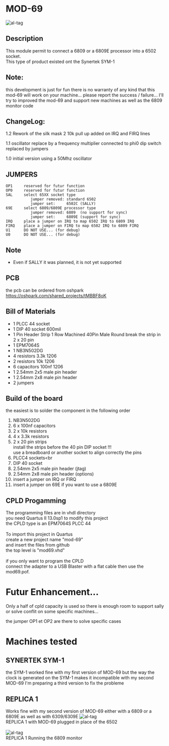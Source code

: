 # MOD-69
![al-tag](http://netfilters.eu/github/MOD-69.PNG)
<br>

## Description
This module permit to connect a 6809 or a 6809E processor
into a 6502 socket.
<br>
This type of product existed ont the Synertek SYM-1

## Note:
this development is just for fun there is no warranty of any kind
that this mod-69 will work on your machine...
please report the success / failure...
I'll try to improved the mod-69 and support new machines
as well as the 6809 monitor code

## ChangeLog:

1.2  Rework of the silk mask
     2 10k pull up added on IRQ and FIRQ lines

1.1  oscillator replace by a frequency multiplier
     connected to phi0
     dip switch replaced by jumpers
     
1.0  initial version using a 50Mhz oscillator


## JUMPERS
```
OP1     reserved for futur function
OP0     reserved for futur function
SAL     select 65XX socket type
           jumper removed: standard 6502
           jumper set:     6502C (SALLY)
69E     select 6809/6809E processor type
           jumper removed: 6809  (no support for sync) 
           jumper set:     6809E (support for sync)
IRQ     place a jumper on IRQ to map 6502 IRQ to 6809 IRQ       
FIRQ    place a jumper on FIRQ to map 6502 IRQ to 6809 FIRQ
U1      DO NOT USE... (for debug)
U0      DO NOT USE... (for debug)
```

## Note
* Even if SALLY it was planned, it is not yet supported

## PCB
the pcb can be ordered from oshpark<br>
https://oshpark.com/shared_projects/tMBBF8oK

## Bill of Materials
* 1 PLCC 44 socket
* 1 DIP 40 socket 600mil
* 1 Pin Header Strip 1 Row Machined 40Pin Male Round
    break the strip in 2 x 20 pin 
* 1 EPM7064S
* 1 NB3N502DG
* 4 resistors  3.3k  1206
* 2 resistors   10k  1206
* 6 capacitors 100nf 1206
* 1 2.54mm 2x5 male pin header
* 1 2.54mm 2x8 male pin header
* 2 jumpers

## Build of the board
the easiest is to solder the component in the following order<br>
1. NB3N502DG<br>
2. 6 x 100nf capacitors<br>
3. 2 x 10k resistors<br>
4. 4 x 3.3k resistors<br>
5. 2 x 20 pin strips<br>
   install the strips before the 40 pin DIP socket !!!<br>
   use a breadboard or another socket to align correctly the pins<br>
6. PLCC4 sockets<br
7. DIP 40 socket<br>
8. 2.54mm 2x5 male pin header (jtag)
9. 2.54mm 2x8 male pin header (options)
10. insert a jumper on IRQ or FIRQ
11. insert a jumper on 69E if you want to use a 6809E

## CPLD Progamming
The programming files are in vhdl directory<br>
you need Quartus II 13.0sp1 to modify this project<br>
the CPLD type is an EPM7064S PLCC 44<br>
<br>
To import this project in Quartus<br>
create a new project name "mod-69"<br>
and insert the files from github<br>
the top level is "mod69.vhd"<br>
<br>
if you only want to program the CPLD<br>
connect the adapter to a USB Blaster with a flat
cable then use the mod69.pof.<br>

# Futur Enhancement...
Only a half of cpld capacity is used so there is
enough room to support sally or solve conflit 
on some specific machines...

the jumper OP1 et OP2 are there to solve 
specific cases



# Machines tested

## SYNERTEK SYM-1
the SYM-1 worked fine with my first version of MOD-69
but the way the clock is generated on the SYM-1 makes it incompatible with my second MOD-69
I'm preparing a third version to fix the probleme

## REPLICA 1
Works fine with my second version of MOD-69 either with a 6809 or a 6809E as well as with 6309/6309E
![al-tag](https://github.com/6502addict/mod-69/blob/main/Photo/replica1-mod69.PNG)
<br>
REPLICA 1 with MOD-69 plugged in place of the 6502
<br>
<br>
![al-tag](https://github.com/6502addict/mod-69/Photo/replica1-6809.PNG)
<br>
REPLICA 1 Running the 6809 monitor
<br>


